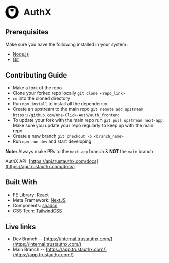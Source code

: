 <h1 style="display: flex; align-items: center; gap: 1rem"> <img width="42" alt="AuthX Logo" src="./src/assets/logo.svg"> AuthX </h1>

## Prerequisites

Make sure you have the following installed in your system :

- [Node.js](https://nodejs.dev/en/)
- [Git](https://git-scm.com/)

## Contributing Guide

- Make a fork of the repo
- Clone your forked repo locally `git clone <repo_link>`
- `cd` into the cloned directory
- Run `npm install` to install all the dependency.
- Create an upstream to the main repo `git remote add upstream https://github.com/One-Click-Auth/auth_frontend`
- To update your fork with the main repo run `git pull upstream next-app`. Make sure you update your repo regularly to keep up with the main repo.
- Create a new branch `git checkout -b <branch_name>`
- Run `npm run dev` and start developing

**Note:** Always make PRs to the `next-app` branch & **NOT** the `main` branch

AuthX API: [https://api.trustauthx.com/docs](https://api.trustauthx.com/docs)

## Built With

- FE Library: [React](https://react.dev/)
- Meta Framework: [NextJS](https://nextjs.org/)
- Components: [shadcn](https://ui.shadcn.com/)
- CSS Tech: [TailwindCSS](https://tailwindcss.com/)

## Live links


- Dev Branch -- [https://internal.trustauthx.com/](https://internal.trustauthx.com/)
- Main Branch -- [https://app.trustauthx.com/](https://app.trustauthx.com/)
